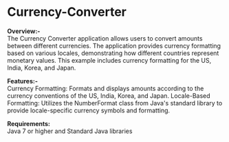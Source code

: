 # Currency-Converter

 **Overview:-** <br>
 The Currency Converter application allows users to convert amounts between different currencies. The application provides currency formatting based on various locales, demonstrating how different countries represent monetary values. This example includes currency formatting for the US, India, Korea, and Japan.

**Features:-**<br>
Currency Formatting: Formats and displays amounts according to the currency conventions of the US, India, Korea, and Japan.
Locale-Based <br>
Formatting: Utilizes the NumberFormat class from Java's standard library to provide locale-specific currency symbols and formatting.<br>

**Requirements:** <br>
Java 7 or higher and Standard Java libraries
